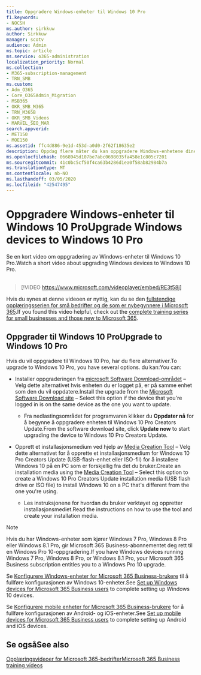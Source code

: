 ```yaml
---
title: Oppgradere Windows-enheter til Windows 10 Pro
f1.keywords:
- NOCSH
ms.author: sirkkuw
author: Sirkkuw
manager: scotv
audience: Admin
ms.topic: article
ms.service: o365-administration
localization_priority: Normal
ms.collection:
- M365-subscription-management
- TRN_SMB
ms.custom:
- Adm_O365
- Core_O365Admin_Migration
- MSB365
- OKR_SMB_M365
- TRN_M365B
- OKR_SMB_Videos
- MARVEL_SEO_MAR
search.appverid:
- MET150
- MOE150
ms.assetid: ffc4d886-9e1d-453d-a0d0-2f62f18635e2
description: Oppdag flere måter du kan oppgradere Windows-enhetene dine på Windows 10 Pro for å få mer avanserte funksjoner for sikkerhet og forretningsnettverk.
ms.openlocfilehash: 0668945d107be7abc0698035fa458e1c805c7201
ms.sourcegitcommit: 41c0bc5cf50f4ca63b4286d1ea0f58ab82984b7a
ms.translationtype: MT
ms.contentlocale: nb-NO
ms.lasthandoff: 03/05/2020
ms.locfileid: "42547495"
---
```

# <a name="upgrade-windows-devices-to-windows-10-pro"></a><span data-ttu-id="384fc-103">Oppgradere Windows-enheter til Windows 10 Pro</span><span class="sxs-lookup"><span data-stu-id="384fc-103">Upgrade Windows devices to Windows 10 Pro</span></span>

<span data-ttu-id="384fc-104">Se en kort video om oppgradering av Windows-enheter til Windows 10 Pro.</span><span class="sxs-lookup"><span data-stu-id="384fc-104">Watch a short video about upgrading Windows devices to Windows 10 Pro.</span></span><br><br>

> [!VIDEO https://www.microsoft.com/videoplayer/embed/RE3t58j] 

<span data-ttu-id="384fc-105">Hvis du synes at denne videoen er nyttig, kan du se den [fullstendige opplæringsserien for små bedrifter og de som er nybegynnere i Microsoft 365](https://support.office.com/article/6ab4bbcd-79cf-4000-a0bd-d42ce4d12816).</span><span class="sxs-lookup"><span data-stu-id="384fc-105">If you found this video helpful, check out the [complete training series for small businesses and those new to Microsoft 365](https://support.office.com/article/6ab4bbcd-79cf-4000-a0bd-d42ce4d12816).</span></span>

## <a name="upgrade-to-windows-10-pro"></a><span data-ttu-id="384fc-106">Oppgrader til Windows 10 Pro</span><span class="sxs-lookup"><span data-stu-id="384fc-106">Upgrade to Windows 10 Pro</span></span>
  
<span data-ttu-id="384fc-107">Hvis du vil oppgradere til Windows 10 Pro, har du flere alternativer.</span><span class="sxs-lookup"><span data-stu-id="384fc-107">To upgrade to Windows 10 Pro, you have several options.</span></span> <span data-ttu-id="384fc-108">du kan:</span><span class="sxs-lookup"><span data-stu-id="384fc-108">You can:</span></span>
    
- <span data-ttu-id="384fc-109">Installer oppgraderingen fra [microsoft Software Download-området](https://go.microsoft.com/fwlink/?LinkID=836951 ) &ndash; Velg dette alternativet hvis enheten du er logget på, er på samme enhet som den du vil oppdatere.</span><span class="sxs-lookup"><span data-stu-id="384fc-109">Install the upgrade from the [Microsoft Software Download site](https://go.microsoft.com/fwlink/?LinkID=836951 ) &ndash; Select this option if the device that you're logged in is on the same device as the one you want to update.</span></span> 

    - <span data-ttu-id="384fc-110">Fra nedlastingsområdet for programvaren klikker du **Oppdater nå** for å begynne å oppgradere enheten til Windows 10 Pro Creators Update.</span><span class="sxs-lookup"><span data-stu-id="384fc-110">From the software download site, click **Update now** to start upgrading the device to Windows 10 Pro Creators Update.</span></span> 
    
- <span data-ttu-id="384fc-111">Opprett et installasjonsmedium ved hjelp av [Media Creation Tool](https://go.microsoft.com/fwlink/?LinkID=836960) &ndash; Velg dette alternativet for å opprette et installasjonsmedium for Windows 10 Pro Creators Update (USB-flash-enhet eller ISO-fil) for å installere Windows 10 på en PC som er forskjellig fra det du bruker.</span><span class="sxs-lookup"><span data-stu-id="384fc-111">Create an installation media using the [Media Creation Tool](https://go.microsoft.com/fwlink/?LinkID=836960) &ndash; Select this option to create a Windows 10 Pro Creators Update installation media (USB flash drive or ISO file) to install Windows 10 on a PC that's different from the one you're using.</span></span>

    - <span data-ttu-id="384fc-112">Les instruksjonene for hvordan du bruker verktøyet og oppretter installasjonsmediet.</span><span class="sxs-lookup"><span data-stu-id="384fc-112">Read the instructions on how to use the tool and create your installation media.</span></span> 

> [!NOTE]
> <span data-ttu-id="384fc-113">Hvis du har Windows-enheter som kjører Windows 7 Pro, Windows 8 Pro eller Windows 8.1 Pro, gir Microsoft 365 Business-abonnementet deg rett til en Windows Pro 10-oppgradering.</span><span class="sxs-lookup"><span data-stu-id="384fc-113">If you have Windows devices running Windows 7 Pro, Windows 8 Pro, or Windows 8.1 Pro, your Microsoft 365 Business subscription entitles you to a Windows Pro 10 upgrade.</span></span>
    
<span data-ttu-id="384fc-114">Se [Konfigurere Windows-enheter for Microsoft 365 Business-brukere](set-up-windows-devices.md) til å fullføre konfigurasjonen av Windows 10-enheter.</span><span class="sxs-lookup"><span data-stu-id="384fc-114">See [Set up Windows devices for Microsoft 365 Business users](set-up-windows-devices.md) to complete setting up Windows 10 devices.</span></span> 
  
<span data-ttu-id="384fc-115">Se [Konfigurere mobile enheter for Microsoft 365 Business-brukere](set-up-mobile-devices.md) for å fullføre konfigurasjonen av Android- og iOS-enheter.</span><span class="sxs-lookup"><span data-stu-id="384fc-115">See [Set up mobile devices for Microsoft 365 Business users](set-up-mobile-devices.md) to complete setting up Android and iOS devices.</span></span> 
  
## <a name="see-also"></a><span data-ttu-id="384fc-116">Se også</span><span class="sxs-lookup"><span data-stu-id="384fc-116">See also</span></span>

[<span data-ttu-id="384fc-117">Opplæringsvideoer for Microsoft 365-bedrifter</span><span class="sxs-lookup"><span data-stu-id="384fc-117">Microsoft 365 Business training videos</span></span>](https://support.office.com/article/6ab4bbcd-79cf-4000-a0bd-d42ce4d12816)
